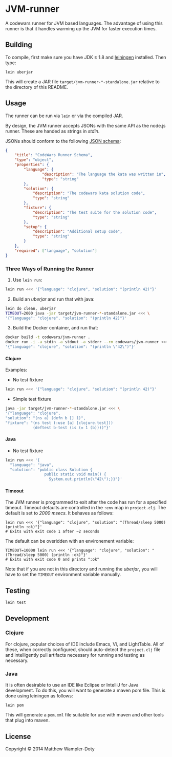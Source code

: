 # JVM-runner

A codewars runner for JVM based languages. The advantage of using this runner is that it handles warming up the JVM for
faster execution times.

## Building

To compile, first make sure you have JDK ≥ 1.8 and [leiningen][1] installed.  Then type:

	lein uberjar

This will create a JAR file `target/jvm-runner-*-standalone.jar` relative to the directory of this README.

## Usage

The runner can be run via `lein` or via the compiled JAR.

By design, the JVM runner accepts JSONs with the same API as the node.js runner.  These are handed as strings in _stdin_.

JSONs should conform to the following [JSON schema][2]:

```json
{
    "title": "CodeWars Runner Schema",
    "type": "object",
    "properties": {
        "language": {
                "description": "The language the kata was written in",
                "type": "string"
        },
        "solution": {
            "description": "The codewars kata solution code",
            "type": "string"
        },
        "fixture": {
            "description": "The test suite for the solution code",
            "type": "string"
        },
        "setup": {
            "description": "Additional setup code",
            "type": "string"
        }
    },
    "required": ["language", "solution"]
}
```

### Three Ways of Running the Runner

1. Use `lein run`:

```bash
lein run <<< '{"language": "clojure", "solution": "(println 42)"}'
```
      
2. Build an *uberjar* and run that with java:

```bash
lein do clean, uberjar
TIMEOUT=2000 java -jar target/jvm-runner-*-standalone.jar <<< \
'{"language": "clojure", "solution": "(println 42)"}'
```

3. Build the Docker container, and run that:

```bash
docker build -t codewars/jvm-runner .
docker run -i -a stdin -a stdout -a stderr --rm codewars/jvm-runner <<< \
'{"language": "clojure", "solution": "(println \"42\")"}'
```

#### Clojure

Examples:

- No test fixture

```bash
lein run <<< '{"language": "clojure", "solution": "(println 42)"}'
```

- Simple test fixture

```bash
java -jar target/jvm-runner-*-standalone.jar <<< \
'{"language": "clojure", 
"solution": "(ns a) (defn b [] 1)", 
"fixture": "(ns test (:use [a] [clojure.test])) 
            (deftest b-test (is (= 1 (b))))"}'
```

#### Java

- No test fixture

```bash
lein run <<< '{
  "language": "java", 
  "solution": "public class Solution { 
                 public static void main() {
                   System.out.println(\"42\");}}"}'
```

#### Timeout

The JVM runner is programmed to exit after the code has run for a specified timeout.  Timeout defaults are controlled in the `:env` map in `project.clj`.  The default is set to *2000 msecs*.  It behaves as follows:

	lein run <<< '{"language": "clojure", "solution": "(Thread/sleep 5000) (println :ok)"}'
	# Exits with exit code 1 after ~2 seconds

The default can be overidden with an environement variable:

	TIMEOUT=10000 lein run <<< '{"language": "clojure", "solution": "(Thread/sleep 5000) (println :ok)"}'
	# Exits with exit code 0 and prints ":ok"
	
Note that if you are not in this directory and running the *uberjar*, you will have to set the `TIMEOUT` environment variable manually.

## Testing

	lein test

## Development

### Clojure

For clojure, popular choices of IDE include Emacs, Vi, and LightTable.  All of these, when correctly configured, should auto-detect the `project.clj` file and intelligently pull artifacts necessary for running and testing as necessary.

### Java

It is often desirable to use an IDE like Eclipse or IntelliJ for Java development.  To do this, you will want to generate a maven pom file.  This is done using leiningen as follows:

	lein pom

This will generate a `pom.xml` file suitable for use with maven and other tools that plug into maven.


## License

Copyright © 2014 Matthew Wampler-Doty

[1]: http://leiningen.org/
[2]: http://json-schema.org/
